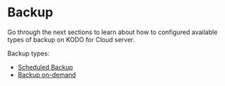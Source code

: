 # Backup

Go through the next sections to learn about how to configured available types of backup on KODO for Cloud server.

Backup types:

* [Scheduled Backup](https://storware.gitbook.io/kodo-for-cloud-office365/administration/kodo-organization-admin-guide/protection/backup/scheduled-backup)
* [Backup on-demand](https://storware.gitbook.io/kodo-for-cloud-office365/administration/kodo-organization-admin-guide/protection/backup/backup-on-demand)

